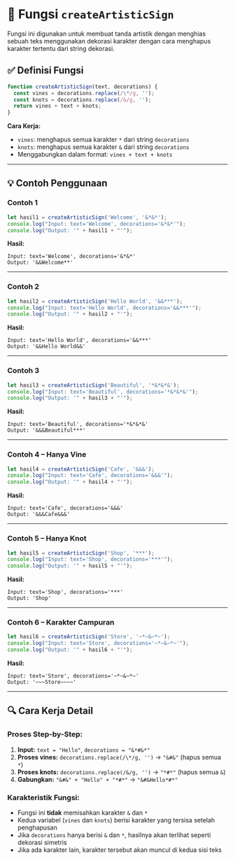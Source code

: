 # 📌 Fungsi `createArtisticSign`
Fungsi ini digunakan untuk membuat tanda artistik dengan menghias sebuah teks menggunakan dekorasi karakter dengan cara menghapus karakter tertentu dari string dekorasi.

## ✅ Definisi Fungsi
```javascript
function createArtisticSign(text, decorations) {
  const vines = decorations.replace(/\*/g, '');
  const knots = decorations.replace(/&/g, '');
  return vines + text + knots;
}
```

**Cara Kerja:**
- `vines`: menghapus semua karakter `*` dari string `decorations`
- `knots`: menghapus semua karakter `&` dari string `decorations`
- Menggabungkan dalam format: `vines + text + knots`

---

## 💡 Contoh Penggunaan

### Contoh 1
```javascript
let hasil1 = createArtisticSign('Welcome', '&*&*');
console.log("Input: text='Welcome', decorations='&*&*'");
console.log("Output: '" + hasil1 + "'");
```
**Hasil:**
```
Input: text='Welcome', decorations='&*&*'
Output: '&&Welcome**'
```

---

### Contoh 2
```javascript
let hasil2 = createArtisticSign('Hello World', '&&***');
console.log("Input: text='Hello World', decorations='&&***'");
console.log("Output: '" + hasil2 + "'");
```
**Hasil:**
```
Input: text='Hello World', decorations='&&***'
Output: '&&Hello World&&'
```

---

### Contoh 3
```javascript
let hasil3 = createArtisticSign('Beautiful', '*&*&*&');
console.log("Input: text='Beautiful', decorations='*&*&*&'");
console.log("Output: '" + hasil3 + "'");
```
**Hasil:**
```
Input: text='Beautiful', decorations='*&*&*&'
Output: '&&&Beautiful***'
```

---

### Contoh 4 – Hanya Vine
```javascript
let hasil4 = createArtisticSign('Cafe', '&&&');
console.log("Input: text='Cafe', decorations='&&&'");
console.log("Output: '" + hasil4 + "'");
```
**Hasil:**
```
Input: text='Cafe', decorations='&&&'
Output: '&&&Cafe&&&'
```

---

### Contoh 5 – Hanya Knot
```javascript
let hasil5 = createArtisticSign('Shop', '***');
console.log("Input: text='Shop', decorations='***'");
console.log("Output: '" + hasil5 + "'");
```
**Hasil:**
```
Input: text='Shop', decorations='***'
Output: 'Shop'
```

---

### Contoh 6 – Karakter Campuran
```javascript
let hasil6 = createArtisticSign('Store', '~*~&~*~');
console.log("Input: text='Store', decorations='~*~&~*~'");
console.log("Output: '" + hasil6 + "'");
```
**Hasil:**
```
Input: text='Store', decorations='~*~&~*~'
Output: '~~~Store~~~~'
```

---

## 🔍 Cara Kerja Detail

### Proses Step-by-Step:
1. **Input:** `text = "Hello"`, `decorations = "&*#&*"`
2. **Proses vines:** `decorations.replace(/\*/g, '')` → `"&#&"` (hapus semua `*`)
3. **Proses knots:** `decorations.replace(/&/g, '')` → `"*#*"` (hapus semua `&`)
4. **Gabungkan:** `"&#&" + "Hello" + "*#*"` → `"&#&Hello*#*"`

### Karakteristik Fungsi:
- Fungsi ini **tidak** memisahkan karakter `&` dan `*`
- Kedua variabel (`vines` dan `knots`) berisi karakter yang tersisa setelah penghapusan
- Jika `decorations` hanya berisi `&` dan `*`, hasilnya akan terlihat seperti dekorasi simetris
- Jika ada karakter lain, karakter tersebut akan muncul di kedua sisi teks
